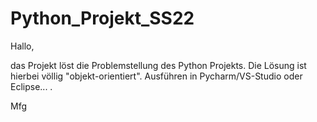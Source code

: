 # Python_Projekt_SS22
Hallo,

das Projekt löst die Problemstellung des Python Projekts.
Die Lösung ist hierbei völlig "objekt-orientiert".
Ausführen in Pycharm/VS-Studio oder Eclipse... .

Mfg
